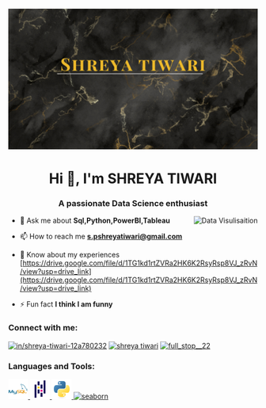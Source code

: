
![logo](https://github.com/shreyalll/shreyalll/blob/main/Shreya%20tiwari%20(1).png)
<h1 align="center">Hi 👋, I'm SHREYA TIWARI</h1>
<h3 align="center">A passionate Data Science enthusiast</h3>
<img align ="right" alt="Data Visulisaition",width="400",src="https://img.freepik.com/premium-vector/girl-coding-designing-with-pc-illustration_418302-2383.jpg?w=740">

- 💬 Ask me about **Sql,Python,PowerBI,Tableau**

- 📫 How to reach me **s.pshreyatiwari@gmail.com**

- 📄 Know about my experiences [https://drive.google.com/file/d/1TG1kd1rtZVRa2HK6K2RsyRsp8VJ_zRvN/view?usp=drive_link](https://drive.google.com/file/d/1TG1kd1rtZVRa2HK6K2RsyRsp8VJ_zRvN/view?usp=drive_link)

- ⚡ Fun fact **I think I am funny**

<h3 align="left">Connect with me:</h3>
<p align="left">
<a href="https://linkedin.com/in/in/shreya-tiwari-12a780232" target="blank"><img align="center" src="https://raw.githubusercontent.com/rahuldkjain/github-profile-readme-generator/master/src/images/icons/Social/linked-in-alt.svg" alt="in/shreya-tiwari-12a780232" height="30" width="40" /></a>
<a href="https://fb.com/shreya tiwari" target="blank"><img align="center" src="https://raw.githubusercontent.com/rahuldkjain/github-profile-readme-generator/master/src/images/icons/Social/facebook.svg" alt="shreya tiwari" height="30" width="40" /></a>
<a href="https://instagram.com/full_stop__22" target="blank"><img align="center" src="https://raw.githubusercontent.com/rahuldkjain/github-profile-readme-generator/master/src/images/icons/Social/instagram.svg" alt="full_stop__22" height="30" width="40" /></a>
</p>

<h3 align="left">Languages and Tools:</h3>
<p align="left"> <a href="https://www.mysql.com/" target="_blank" rel="noreferrer"> <img src="https://raw.githubusercontent.com/devicons/devicon/master/icons/mysql/mysql-original-wordmark.svg" alt="mysql" width="40" height="40"/> </a> <a href="https://pandas.pydata.org/" target="_blank" rel="noreferrer"> <img src="https://raw.githubusercontent.com/devicons/devicon/2ae2a900d2f041da66e950e4d48052658d850630/icons/pandas/pandas-original.svg" alt="pandas" width="40" height="40"/> </a> <a href="https://www.python.org" target="_blank" rel="noreferrer"> <img src="https://raw.githubusercontent.com/devicons/devicon/master/icons/python/python-original.svg" alt="python" width="40" height="40"/> </a> <a href="https://seaborn.pydata.org/" target="_blank" rel="noreferrer"> <img src="https://seaborn.pydata.org/_images/logo-mark-lightbg.svg" alt="seaborn" width="40" height="40"/> </a> </p>

<!--
**shreyalll/shreyalll** is a ✨ _special_ ✨ repository because its `README.md` (this file) appears on your GitHub profile.

Here are some ideas to get you started:

- 🔭 I’m currently working on ...
- 🌱 I’m currently learning ...
- 👯 I’m looking to collaborate on ...
- 🤔 I’m looking for help with ...
- 💬 Ask me about ...
- 📫 How to reach me: ...
- 😄 Pronouns: ...
- ⚡ Fun fact: ...
-->
